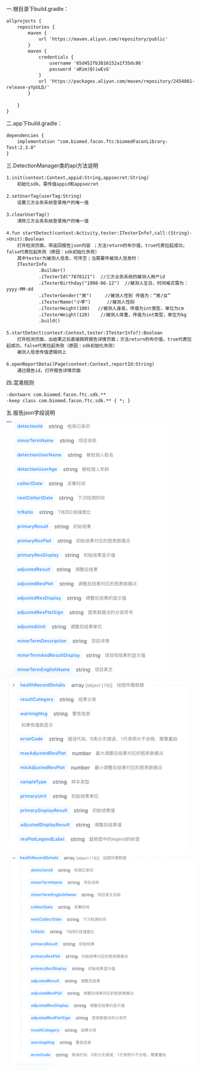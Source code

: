一.根目录下build.gradle：

    allprojects {
        repositories {
            maven {
                url 'https://maven.aliyun.com/repository/public'
            }
            maven {
                credentials {
                    username '65d452fb3816152a1f35dc86'
                    password 'aRim)Q)iwEsG'
                }
                url 'https://packages.aliyun.com/maven/repository/2454861-release-yYpULD/'
            }

        }
    }

二.app下build.gradle：

    dependencies {
        implementation "com.biomed.facon.ftc:biomedFaconLibrary-Test:2.3.0"
    }

三.DetectionManager类的api方法说明

    1.init(context:Context,appid:String,appsecret:String)
        初始化sdk，需传值appid和appsecret
    
    2.setUserTag(userTag:String)
        设置三方业务系统登录用户的唯一值
    
    3.clearUserTag()
        清除三方业务系统登录用户的唯一值
    
    4.fun startDetect(context:Activity,tester:ITesterInfo?,call:(String)->Unit):Boolean
        打开检测页面，带返回报告json内容 ；方法return的布尔值，true代表拉起成功，false代表拉起失败（原因：sdk初始化失败）
        其中tester为被测人信息，可传空；当需要传被测人信息时：
        ITesterInfo
                .Builder()
                .iTesterId("7878121")  //三方业务系统的被测人用户id
                .iTesterBirthday("1998-06-12")  //被测人生日，时间格式需为：yyyy-MM-dd
                .iTesterGender("男")     //被测人性别 传值为：“男/女”
                .iTesterName("小李")      //被测人性别
                .iTesterHeight(180)   //被测人身高，传值为int类型，单位为cm
                .iTesterWeight(120)    //被测人体重，传值为int类型，单位为kg
                .build()
    
    5.startDetect(context:Context,tester:ITesterInfo?):Boolean
        打开检测页面，出结果之后直接跳转报告详情页面；方法return的布尔值，true代表拉起成功，false代表拉起失败（原因：sdk初始化失败）
        被测人信息传值逻辑同上

    6.openReportDetailPage(context:Context,reportId:String)
        通过报告id，打开报告详情页面



四.混淆规则

    -dontwarn com.biomed.facon.ftc.sdk.**
    -keep class com.biomed.facon.ftc.sdk.** { *; }

五.报告json字段说明

![img.png](img.png)
![img_1.png](img_1.png)
![img_2.png](img_2.png)
